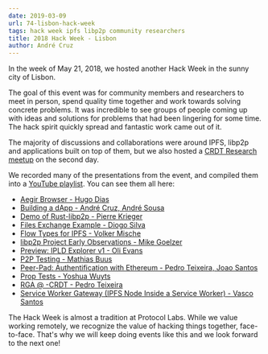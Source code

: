 ```yaml
---
date: 2019-03-09
url: 74-lisbon-hack-week
tags: hack week ipfs libp2p community researchers
title: 2018 Hack Week - Lisbon
author: André Cruz
---
```


In the week of May 21, 2018, we hosted another Hack Week in the sunny city of Lisbon.

The goal of this event was for community members and researchers to meet in person, spend quality time together and work towards solving concrete problems. It was incredible to see groups of people coming up with ideas and solutions for problems that had been lingering for some time. The hack spirit quickly spread and fantastic work came out of it.

The majority of discussions and collaborations were around IPFS, libp2p and applications built on top of them, but we also hosted a [CRDT Research meetup](https://www.youtube.com/playlist?list=PLuhRWgmPaHtTVkko1ZTn-qcGb-n6EqHff) on the second day.

We recorded many of the presentations from the event, and compiled them into a [YouTube playlist](https://www.youtube.com/playlist?list=PLuhRWgmPaHtR1hDEAKYXtUguNBkg2qceQ). You can see them all here:

- [Aegir Browser - Hugo Dias](https://youtu.be/SxYx6IiigIc)
- [Building a dApp - André Cruz, André Sousa](https://youtu.be/wKoLS_8pFb0)
- [Demo of Rust-libp2p - Pierre Krieger](https://youtu.be/cMCy7ZfxOtQ)
- [Files Exchange Example - Diogo Silva](https://youtu.be/WartUw3dD5U)
- [Flow Types for IPFS - Volker Mische](https://youtu.be/YPt28cHQwkg)
- [libp2p Project Early Observations - Mike Goelzer](https://youtu.be/WWOZrP-QMXQ)
- [Preview: IPLD Explorer v1 - Oli Evans](https://youtu.be/P9HnZslts6Q)
- [P2P Testing - Mathias Buus](https://youtu.be/rOFHwifVH-I)
- [Peer-Pad: Authentification with Ethereum - Pedro Teixeira, Joao Santos](https://youtu.be/yc10xRifTmQ)
- [Prop Tests - Yoshua Wuyts](https://youtu.be/EPgtvKMF7VQ)
- [RGA @ -CRDT - Pedro Teixeira](https://youtu.be/ON_L_B7OJZM)
- [Service Worker Gateway (IPFS Node Inside a Service Worker) - Vasco Santos](https://youtu.be/yg1yvylXEC0)

The Hack Week is almost a tradition at Protocol Labs. While we value working remotely, we recognize the value of hacking things together, face-to-face. That's why we will keep doing events like this and we look forward to the next one!
